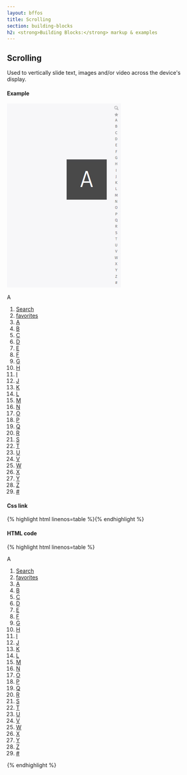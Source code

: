 ```yaml
---
layout: bffos
title: Scrolling
section: building-blocks
h2: <strong>Building Blocks:</strong> markup & examples
---
```


## Scrolling

Used to vertically slide text, images and/or video across the device's display.

<div>
  <h4>Example</h4>
  <section class="example">
    <img src="../images/BB/scrolling.jpg" alt="Scrolling (Image replacing code)"/>
    <article class="full frame">
      <section role="region" id="main">
        <nav data-type="scrollbar">
          <p>A</p>
          <ol>
            <li><a href="#"><span class="pack-icon-search">Search</span></a></li>
            <li><a href="#"><span class="pack-icon-favorites">favorites</span></a></li>
            <li><a href="#">A</a></li>
            <li><a href="#">B</a></li>
            <li><a href="#">C</a></li>
            <li><a href="#">D</a></li>
            <li><a href="#">E</a></li>
            <li><a href="#">F</a></li>
            <li><a href="#">G</a></li>
            <li><a href="#">H</a></li>
            <li><a href="#">I</a></li>
            <li><a href="#">J</a></li>
            <li><a href="#">K</a></li>
            <li><a href="#">L</a></li>
            <li><a href="#">M</a></li>
            <li><a href="#">N</a></li>
            <li><a href="#">O</a></li>
            <li><a href="#">P</a></li>
            <li><a href="#">Q</a></li>
            <li><a href="#">R</a></li>
            <li><a href="#">S</a></li>
            <li><a href="#">T</a></li>
            <li><a href="#">U</a></li>
            <li><a href="#">V</a></li>
            <li><a href="#">W</a></li>
            <li><a href="#">X</a></li>
            <li><a href="#">Y</a></li>
            <li><a href="#">Z</a></li>
            <li><a href="#">#</a></li>
          </ol>
        </nav>
      </section>
    </article>
  </section>

  <h4>Css link</h4>
  {% highlight html linenos=table %}<link href="(your styles folder)/style_unstable/scrolling.css" rel="stylesheet" type="text/css">{% endhighlight %}


  <h4>HTML code</h4>
  {% highlight html linenos=table %}
<section role="region" id="main">
  <nav data-type="scrollbar">
    <p>A</p>
    <ol>
      <li><a href="#"><span class="pack-icon-search">Search</span></a></li>
      <li><a href="#"><span class="pack-icon-favorites">favorites</span></a></li>
      <li><a href="#">A</a></li>
      <li><a href="#">B</a></li>
      <li><a href="#">C</a></li>
      <li><a href="#">D</a></li>
      <li><a href="#">E</a></li>
      <li><a href="#">F</a></li>
      <li><a href="#">G</a></li>
      <li><a href="#">H</a></li>
      <li><a href="#">I</a></li>
      <li><a href="#">J</a></li>
      <li><a href="#">K</a></li>
      <li><a href="#">L</a></li>
      <li><a href="#">M</a></li>
      <li><a href="#">N</a></li>
      <li><a href="#">O</a></li>
      <li><a href="#">P</a></li>
      <li><a href="#">Q</a></li>
      <li><a href="#">R</a></li>
      <li><a href="#">S</a></li>
      <li><a href="#">T</a></li>
      <li><a href="#">U</a></li>
      <li><a href="#">V</a></li>
      <li><a href="#">W</a></li>
      <li><a href="#">X</a></li>
      <li><a href="#">Y</a></li>
      <li><a href="#">Z</a></li>
      <li><a href="#">#</a></li>
    </ol>
  </nav>
</section>{% endhighlight %}
</div>
